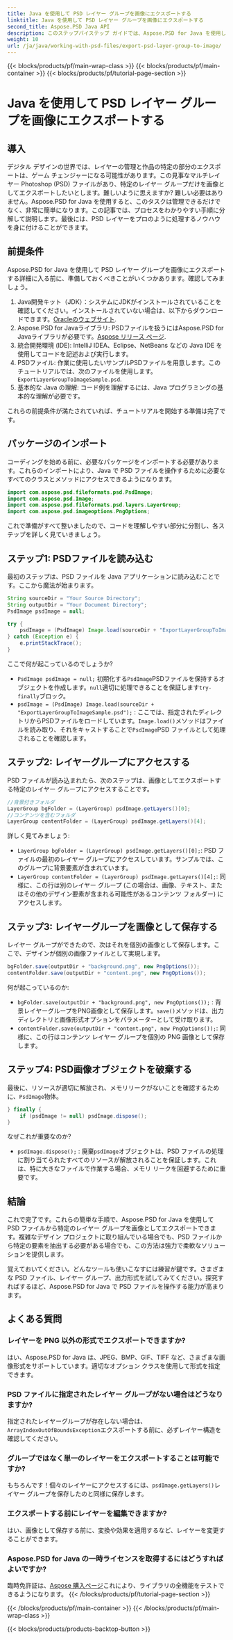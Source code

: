```yaml
---
title: Java を使用して PSD レイヤー グループを画像にエクスポートする
linktitle: Java を使用して PSD レイヤー グループを画像にエクスポートする
second_title: Aspose.PSD Java API
description: このステップバイステップ ガイドでは、Aspose.PSD for Java を使用して PSD レイヤー グループを画像にエクスポートする方法を学習します。開発者やデザイナーに最適です。
weight: 10
url: /ja/java/working-with-psd-files/export-psd-layer-group-to-image/
---
```


{{< blocks/products/pf/main-wrap-class >}}
{{< blocks/products/pf/main-container >}}
{{< blocks/products/pf/tutorial-page-section >}}

# Java を使用して PSD レイヤー グループを画像にエクスポートする

## 導入

デジタル デザインの世界では、レイヤーの管理と作品の特定の部分のエクスポートは、ゲーム チェンジャーになる可能性があります。この見事なマルチレイヤー Photoshop (PSD) ファイルがあり、特定のレイヤー グループだけを画像としてエクスポートしたいとします。難しいように思えますか? 難しい必要はありません。Aspose.PSD for Java を使用すると、このタスクは管理できるだけでなく、非常に簡単になります。この記事では、プロセスをわかりやすい手順に分解して説明します。最後には、PSD レイヤーをプロのように処理するノウハウを身に付けることができます。

## 前提条件

Aspose.PSD for Java を使用して PSD レイヤー グループを画像にエクスポートする詳細に入る前に、準備しておくべきことがいくつかあります。確認してみましょう。

1.  Java開発キット（JDK）：システムにJDKがインストールされていることを確認してください。インストールされていない場合は、以下からダウンロードできます。[Oracleのウェブサイト](https://www.oracle.com/java/technologies/javase-downloads.html).
2. Aspose.PSD for Javaライブラリ: PSDファイルを扱うにはAspose.PSD for Javaライブラリが必要です。[Aspose リリース ページ](https://releases.aspose.com/psd/java/).
3. 統合開発環境 (IDE): IntelliJ IDEA、Eclipse、NetBeans などの Java IDE を使用してコードを記述および実行します。
4.  PSDファイル: 作業に使用したいサンプルPSDファイルを用意します。このチュートリアルでは、次のファイルを使用します。`ExportLayerGroupToImageSample.psd`.
5. 基本的な Java の理解: コード例を理解するには、Java プログラミングの基本的な理解が必要です。

これらの前提条件が満たされていれば、チュートリアルを開始する準備は完了です。

## パッケージのインポート

コーディングを始める前に、必要なパッケージをインポートする必要があります。これらのインポートにより、Java で PSD ファイルを操作するために必要なすべてのクラスとメソッドにアクセスできるようになります。

```java
import com.aspose.psd.fileformats.psd.PsdImage;
import com.aspose.psd.Image;
import com.aspose.psd.fileformats.psd.layers.LayerGroup;
import com.aspose.psd.imageoptions.PngOptions;
```

これで準備がすべて整いましたので、コードを理解しやすい部分に分割し、各ステップを詳しく見ていきましょう。

## ステップ1: PSDファイルを読み込む

最初のステップは、PSD ファイルを Java アプリケーションに読み込むことです。ここから魔法が始まります。

```java
String sourceDir = "Your Source Directory";
String outputDir = "Your Document Directory";
PsdImage psdImage = null;

try {
    psdImage = (PsdImage) Image.load(sourceDir + "ExportLayerGroupToImageSample.psd");
} catch (Exception e) {
    e.printStackTrace();
}
```

ここで何が起こっているのでしょうか?
- `PsdImage psdImage = null;` 初期化する`PsdImage`PSDファイルを保持するオブジェクトを作成します。`null`適切に処理できることを保証します`try-finally`ブロック。
- `psdImage = (PsdImage) Image.load(sourceDir + "ExportLayerGroupToImageSample.psd");` : ここでは、指定されたディレクトリからPSDファイルをロードしています。`Image.load()`メソッドはファイルを読み取り、それをキャストすることで`PsdImage`PSD ファイルとして処理されることを確認します。

## ステップ2: レイヤーグループにアクセスする

PSD ファイルが読み込まれたら、次のステップは、画像としてエクスポートする特定のレイヤー グループにアクセスすることです。

```java
//背景付きフォルダ
LayerGroup bgFolder = (LayerGroup) psdImage.getLayers()[0];
//コンテンツを含むフォルダ
LayerGroup contentFolder = (LayerGroup) psdImage.getLayers()[4];
```

詳しく見てみましょう:
- `LayerGroup bgFolder = (LayerGroup) psdImage.getLayers()[0];`: PSD ファイルの最初のレイヤー グループにアクセスしています。サンプルでは、このグループに背景要素が含まれています。
- `LayerGroup contentFolder = (LayerGroup) psdImage.getLayers()[4];`: 同様に、この行は別のレイヤー グループ (この場合は、画像、テキスト、またはその他のデザイン要素が含まれる可能性があるコンテンツ フォルダー) にアクセスします。

## ステップ3: レイヤーグループを画像として保存する

レイヤー グループができたので、次はそれを個別の画像として保存します。ここで、デザインが個別の画像ファイルとして実現します。

```java
bgFolder.save(outputDir + "background.png", new PngOptions());
contentFolder.save(outputDir + "content.png", new PngOptions());
```

何が起こっているのか:
- `bgFolder.save(outputDir + "background.png", new PngOptions());` : 背景レイヤーグループをPNG画像として保存します。`save()`メソッドは、出力ディレクトリと画像形式オプションをパラメーターとして受け取ります。
- `contentFolder.save(outputDir + "content.png", new PngOptions());`: 同様に、この行はコンテンツ レイヤー グループを個別の PNG 画像として保存します。

## ステップ4: PSD画像オブジェクトを破棄する

最後に、リソースが適切に解放され、メモリリークがないことを確認するために、`PsdImage`物体。

```java
} finally {
    if (psdImage != null) psdImage.dispose();
}
```

なぜこれが重要なのか?
- `psdImage.dispose();` : 廃棄`psdImage`オブジェクトは、PSD ファイルの処理に割り当てられたすべてのリソースが解放されることを保証します。これは、特に大きなファイルで作業する場合、メモリ リークを回避するために重要です。

## 結論

これで完了です。これらの簡単な手順で、Aspose.PSD for Java を使用して PSD ファイルから特定のレイヤー グループを画像としてエクスポートできます。複雑なデザイン プロジェクトに取り組んでいる場合でも、PSD ファイルから特定の要素を抽出する必要がある場合でも、この方法は強力で柔軟なソリューションを提供します。

覚えておいてください。どんなツールも使いこなすには練習が鍵です。さまざまな PSD ファイル、レイヤー グループ、出力形式を試してみてください。探究すればするほど、Aspose.PSD for Java で PSD ファイルを操作する能力が高まります。

## よくある質問

### レイヤーを PNG 以外の形式でエクスポートできますか?
はい、Aspose.PSD for Java は、JPEG、BMP、GIF、TIFF など、さまざまな画像形式をサポートしています。適切なオプション クラスを使用して形式を指定できます。

### PSD ファイルに指定されたレイヤー グループがない場合はどうなりますか?
指定されたレイヤーグループが存在しない場合は、`ArrayIndexOutOfBoundsException`エクスポートする前に、必ずレイヤー構造を確認してください。

### グループではなく単一のレイヤーをエクスポートすることは可能ですか?
もちろんです！個々のレイヤーにアクセスするには、`psdImage.getLayers()`レイヤー グループを保存したのと同様に保存します。

### エクスポートする前にレイヤーを編集できますか?
はい、画像として保存する前に、変換や効果を適用するなど、レイヤーを変更することができます。

### Aspose.PSD for Java の一時ライセンスを取得するにはどうすればよいですか?
臨時免許証は、[Aspose 購入ページ](https://purchase.aspose.com/temporary-license/)これにより、ライブラリの全機能をテストできるようになります。
{{< /blocks/products/pf/tutorial-page-section >}}

{{< /blocks/products/pf/main-container >}}
{{< /blocks/products/pf/main-wrap-class >}}

{{< blocks/products/products-backtop-button >}}
